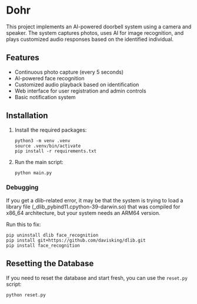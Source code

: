 # Dohr

This project implements an AI-powered doorbell system using a camera and speaker. The system captures photos, uses AI for image recognition, and plays customized audio responses based on the identified individual.

## Features

- Continuous photo capture (every 5 seconds)
- AI-powered face recognition
- Customized audio playback based on identification
- Web interface for user registration and admin controls
- Basic notification system

## Installation

1. Install the required packages:

   ```
   python3 -m venv .venv
   source .venv/bin/activate
   pip install -r requirements.txt
   ```

2. Run the main script:

    ```
    python main.py
    ```

### Debugging

If you get a dlib-related error, it may be that the system is trying to load a library file (_dlib_pybind11.cpython-39-darwin.so) that was compiled for x86_64 architecture, but your system needs an ARM64 version.

Run this to fix:

```
pip uninstall dlib face_recognition
pip install git+https://github.com/davisking/dlib.git
pip install face_recognition
```

## Resetting the Database

If you need to reset the database and start fresh, you can use the `reset.py` script:

```
python reset.py
```
